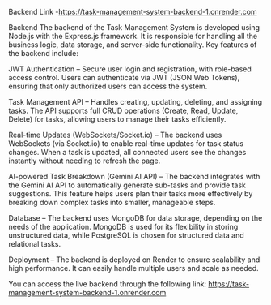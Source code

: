  Backend Link -https://task-management-system-backend-1.onrender.com

Backend
The backend of the Task Management System is developed using Node.js with the Express.js framework. It is responsible for handling all the business logic, data storage, and server-side functionality. Key features of the backend include:

JWT Authentication – Secure user login and registration, with role-based access control. Users can authenticate via JWT (JSON Web Tokens), ensuring that only authorized users can access the system.

Task Management API – Handles creating, updating, deleting, and assigning tasks. The API supports full CRUD operations (Create, Read, Update, Delete) for tasks, allowing users to manage their tasks efficiently.

Real-time Updates (WebSockets/Socket.io) – The backend uses WebSockets (via Socket.io) to enable real-time updates for task status changes. When a task is updated, all connected users see the changes instantly without needing to refresh the page.

AI-powered Task Breakdown (Gemini AI API) – The backend integrates with the Gemini AI API to automatically generate sub-tasks and provide task suggestions. This feature helps users plan their tasks more effectively by breaking down complex tasks into smaller, manageable steps.

Database – The backend uses MongoDB for data storage, depending on the needs of the application. MongoDB is used for its flexibility in storing unstructured data, while PostgreSQL is chosen for structured data and relational tasks.

Deployment – The backend is deployed on Render to ensure scalability and high performance. It can easily handle multiple users and scale as needed.

You can access the live backend through the following link:
https://task-management-system-backend-1.onrender.com


